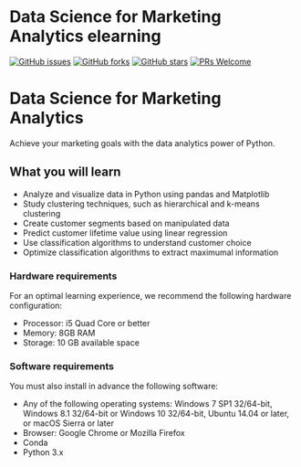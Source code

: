 # Data Science for Marketing Analytics elearning
[![GitHub issues](https://img.shields.io/github/issues/TrainingByPackt/Data-Science-for-Marketing-Analytics-elearning.svg)](https://github.com/TrainingByPackt/Data-Science-for-Marketing-Analytics-elearning/issues)
[![GitHub forks](https://img.shields.io/github/forks/TrainingByPackt/Data-Science-for-Marketing-Analytics-elearning.svg)](https://github.com/TrainingByPackt/Data-Science-for-Marketing-Analytics-elearning/network)
[![GitHub stars](https://img.shields.io/github/stars/TrainingByPackt/Data-Science-for-Marketing-Analytics-elearning-.svg)](https://github.com/TrainingByPackt/Data-Science-for-Marketing-Analytics-elearning-/stargazers)
[![PRs Welcome](https://img.shields.io/badge/PRs-welcome-brightgreen.svg)](https://github.com/TrainingByPackt/Data-Science-for-Marketing-Analytics-elearning-/pulls)


# Data Science for Marketing Analytics
Achieve your marketing goals with the data analytics power of Python.

## What you will learn
* Analyze and visualize data in Python using pandas and Matplotlib
* Study clustering techniques, such as hierarchical and k-means clustering
* Create customer segments based on manipulated data
* Predict customer lifetime value using linear regression
* Use classification algorithms to understand customer choice
* Optimize classification algorithms to extract maximumal information

### Hardware requirements
For an optimal learning experience, we recommend the following hardware configuration:
* Processor: i5 Quad Core or better
* Memory: 8GB RAM
* Storage: 10 GB available space

### Software requirements
You must also install in advance the following software:
* Any of the following operating systems: Windows 7 SP1 32/64-bit, Windows 8.1 32/64-bit or Windows 10 32/64-bit, Ubuntu 14.04 or later, or macOS Sierra or later
* Browser: Google Chrome or Mozilla Firefox
* Conda
* Python 3.x
